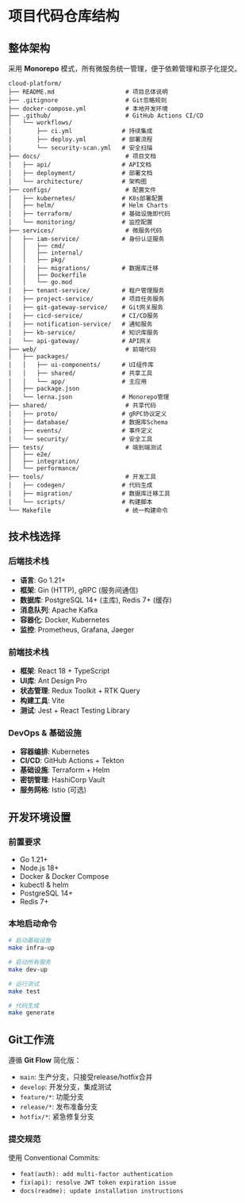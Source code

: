 # 项目代码仓库结构

## 整体架构
采用 **Monorepo** 模式，所有微服务统一管理，便于依赖管理和原子化提交。

```
cloud-platform/
├── README.md                    # 项目总体说明
├── .gitignore                   # Git忽略规则
├── docker-compose.yml           # 本地开发环境
├── .github/                     # GitHub Actions CI/CD
│   └── workflows/
│       ├── ci.yml              # 持续集成
│       ├── deploy.yml          # 部署流程
│       └── security-scan.yml   # 安全扫描
├── docs/                        # 项目文档
│   ├── api/                    # API文档
│   ├── deployment/             # 部署文档
│   └── architecture/           # 架构图
├── configs/                     # 配置文件
│   ├── kubernetes/             # K8s部署配置
│   ├── helm/                   # Helm Charts
│   ├── terraform/              # 基础设施即代码
│   └── monitoring/             # 监控配置
├── services/                    # 微服务代码
│   ├── iam-service/            # 身份认证服务
│   │   ├── cmd/
│   │   ├── internal/
│   │   ├── pkg/
│   │   ├── migrations/         # 数据库迁移
│   │   ├── Dockerfile
│   │   └── go.mod
│   ├── tenant-service/         # 租户管理服务
│   ├── project-service/        # 项目任务服务
│   ├── git-gateway-service/    # Git网关服务
│   ├── cicd-service/           # CI/CD服务
│   ├── notification-service/   # 通知服务
│   ├── kb-service/             # 知识库服务
│   └── api-gateway/            # API网关
├── web/                         # 前端代码
│   ├── packages/
│   │   ├── ui-components/      # UI组件库
│   │   ├── shared/             # 共享工具
│   │   └── app/                # 主应用
│   ├── package.json
│   └── lerna.json              # Monorepo管理
├── shared/                      # 共享代码
│   ├── proto/                  # gRPC协议定义
│   ├── database/               # 数据库Schema
│   ├── events/                 # 事件定义
│   └── security/               # 安全工具
├── tests/                       # 端到端测试
│   ├── e2e/
│   ├── integration/
│   └── performance/
├── tools/                       # 开发工具
│   ├── codegen/                # 代码生成
│   ├── migration/              # 数据库迁移工具
│   └── scripts/                # 构建脚本
└── Makefile                     # 统一构建命令
```

## 技术栈选择

### 后端技术栈
- **语言**: Go 1.21+
- **框架**: Gin (HTTP), gRPC (服务间通信)
- **数据库**: PostgreSQL 14+ (主库), Redis 7+ (缓存)
- **消息队列**: Apache Kafka
- **容器化**: Docker, Kubernetes
- **监控**: Prometheus, Grafana, Jaeger

### 前端技术栈
- **框架**: React 18 + TypeScript
- **UI库**: Ant Design Pro
- **状态管理**: Redux Toolkit + RTK Query
- **构建工具**: Vite
- **测试**: Jest + React Testing Library

### DevOps & 基础设施
- **容器编排**: Kubernetes
- **CI/CD**: GitHub Actions + Tekton
- **基础设施**: Terraform + Helm
- **密钥管理**: HashiCorp Vault
- **服务网格**: Istio (可选)

## 开发环境设置

### 前置要求
- Go 1.21+
- Node.js 18+
- Docker & Docker Compose
- kubectl & helm
- PostgreSQL 14+
- Redis 7+

### 本地启动命令
```bash
# 启动基础设施
make infra-up

# 启动所有服务
make dev-up

# 运行测试
make test

# 代码生成
make generate
```

## Git工作流

遵循 **Git Flow** 简化版：
- `main`: 生产分支，只接受release/hotfix合并
- `develop`: 开发分支，集成测试
- `feature/*`: 功能分支
- `release/*`: 发布准备分支
- `hotfix/*`: 紧急修复分支

### 提交规范
使用 Conventional Commits:
- `feat(auth): add multi-factor authentication`
- `fix(api): resolve JWT token expiration issue`
- `docs(readme): update installation instructions`